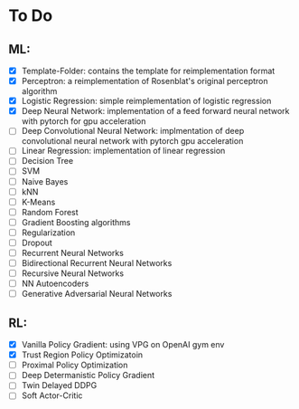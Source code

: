 # To Do

 ## ML:
  - [x] Template-Folder: contains the template for reimplementation format
  - [x] Perceptron: a reimplementation of Rosenblat's original perceptron algorithm
  - [x] Logistic Regression: simple reimplementation of logistic regression
  - [x] Deep Neural Network: implementation of a feed forward neural network with pytorch for gpu acceleration
  - [ ] Deep Convolutional Neural Network: implmentation of deep convolutional neural network with pytorch gpu acceleration
  - [ ] Linear Regression: implementation of linear regression 
  - [ ] Decision Tree
  - [ ] SVM
  - [ ] Naive Bayes
  - [ ] kNN
  - [ ] K-Means
  - [ ] Random Forest
  - [ ] Gradient Boosting algorithms
  - [ ] Regularization
  - [ ] Dropout
  - [ ] Recurrent Neural Networks
  - [ ] Bidirectional Recurrent Neural Networks
  - [ ] Recursive Neural Networks
  - [ ] NN Autoencoders
  - [ ] Generative Adversarial Neural Networks
  
 ## RL:
  - [x] Vanilla Policy Gradient: using VPG on OpenAI gym env
  - [x] Trust Region Policy Optimizatoin
  - [ ] Proximal Policy Optimization
  - [ ] Deep Determanistic Policy Gradient
  - [ ] Twin Delayed DDPG
  - [ ] Soft Actor-Critic
